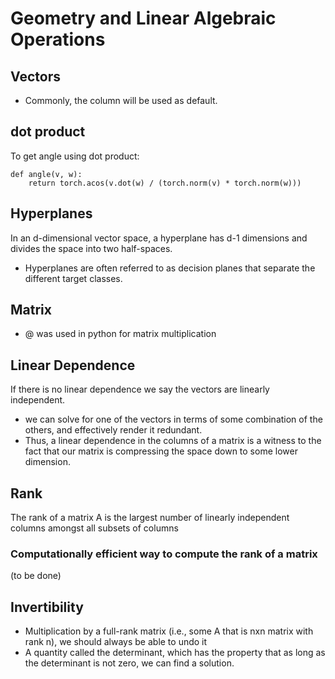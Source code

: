 # Geometry and Linear Algebraic Operations

## Vectors

- Commonly, the column will be used as default.

## dot product

To get angle using dot product:
```
def angle(v, w):
    return torch.acos(v.dot(w) / (torch.norm(v) * torch.norm(w)))
```

## Hyperplanes

In an d-dimensional vector space, a hyperplane has d-1 dimensions and divides the space into two half-spaces. 

- Hyperplanes are often referred to as decision planes that separate the different target classes.

## Matrix

- @ was used in python for matrix multiplication

## Linear Dependence

If there is no linear dependence we say the vectors are linearly independent.

- we can solve for one of the vectors in terms of some combination of the others, and effectively render it redundant. 
- Thus, a linear dependence in the columns of a matrix is a witness to the fact that our matrix is compressing the space down to some lower dimension. 

## Rank

The rank of a matrix A is the largest number of linearly independent columns amongst all subsets of columns

### Computationally efficient way to compute the rank of a matrix

(to be done)

## Invertibility

- Multiplication by a full-rank matrix (i.e., some A that is nxn matrix with rank n), we should always be able to undo it
- A quantity called the determinant, which has the property that as long as the determinant is not zero, we can find a solution.
